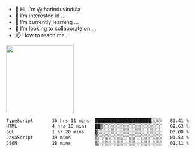 - 👋 Hi, I’m @tharinduvindula
- 👀 I’m interested in ...
- 🌱 I’m currently learning ...
- 💞️ I’m looking to collaborate on ...
- 📫 How to reach me ...

<!---
tharinduvindula/tharinduvindula is a ✨ special ✨ repository because its `README.md` (this file) appears on your GitHub profile.
You can click the Preview link to take a look at your changes.
--->

<img height="180em" src="https://github-readme-stats.vercel.app/api?username=tharinduvindula&show_icons=true&hide_border=false&&count_private=true&include_all_commits=true" />


<!--START_SECTION:waka-->

```txt
TypeScript       36 hrs 11 mins  █████████████████████░░░░   83.41 %
HTML             4 hrs 10 mins   ██▒░░░░░░░░░░░░░░░░░░░░░░   09.63 %
SQL              1 hr 20 mins    ▓░░░░░░░░░░░░░░░░░░░░░░░░   03.08 %
JavaScript       39 mins         ▒░░░░░░░░░░░░░░░░░░░░░░░░   01.53 %
JSON             28 mins         ▒░░░░░░░░░░░░░░░░░░░░░░░░   01.11 %
```

<!--END_SECTION:waka-->
